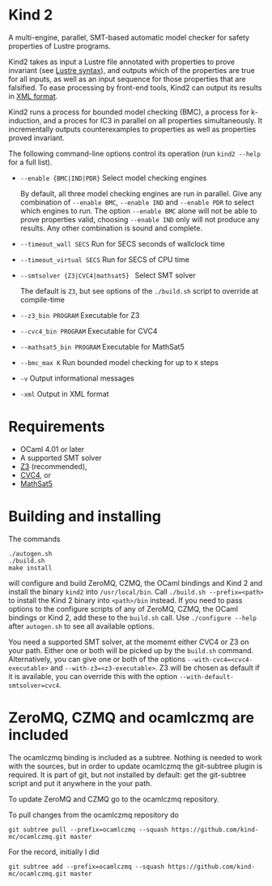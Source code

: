 Kind 2
======

A multi-engine, parallel, SMT-based automatic model checker for safety properties of Lustre programs. 

Kind2 takes as input a Lustre file annotated with properties to prove invariant (see [Lustre syntax](Lustre.md)), and outputs which of the properties are true for all inputs, as well as an input sequence for those properties that are falsified. To ease processing by front-end tools, Kind2 can output its results in [XML format](XML.md).

Kind2 runs a process for bounded model checking (BMC), a process for k-induction, and a proces for IC3 in parallel on all properties simultaneously. It incrementally outputs counterexamples to properties as well as properties proved invariant.

The following command-line options control its operation (run ```kind2 --help``` for a full list).

- ```--enable {BMC|IND|PDR}``` Select model checking engines
 
  By default, all three model checking engines are run in parallel. Give any combination of ```--enable BMC```, ```--enable IND``` and ```--enable PDR``` to select which engines to run. The option ``--enable BMC`` alone will not be able to prove properties valid, choosing ``--enable IND`` only will not produce any results. Any other combination is sound and complete.

- ```--timeout_wall SECS``` Run for SECS seconds of wallclock time

- ```--timeout_virtual SECS``` Run for SECS of CPU time
 
- ```--smtsolver {Z3|CVC4|mathsat5} ``` Select SMT solver

  The default is ```Z3```, but see options of the ```./build.sh``` script to override at compile-time
  
- ```--z3_bin PROGRAM``` Executable for Z3
- ```--cvc4_bin PROGRAM``` Executable for CVC4
- ```--mathsat5_bin PROGRAM``` Executable for MathSat5

- ```--bmc_max K``` Run bounded model checking for up to ```K``` steps

- ```-v``` Output informational messages
- ```-xml``` Output in XML format


Requirements
============

- OCaml 4.01 or later
- A supported SMT solver
 - [Z3](http://z3.codeplex.com) (recommended), 
 - [CVC4](http://cvc4.cs.nyu.edu), or
 - [MathSat5](http://mathsat.fbk.eu/)

Building and installing
=======================

The commands

    ./autogen.sh
    ./build.sh
    make install

will configure and build ZeroMQ, CZMQ, the OCaml bindings and Kind 2 and install the binary `kind2` into `/usr/local/bin`. Call `./build.sh --prefix=<path>` to install the Kind 2 binary into `<path>/bin` instead. If you need to pass options to the configure scripts of any of ZeroMQ, CZMQ, the OCaml bindings or Kind 2, add these to the `build.sh` call. Use `./configure --help` after `autogen.sh` to see all available options.

You need a supported SMT solver, at the momemt either CVC4 or Z3 on your path. Either one or both will be picked up by the `build.sh` command. Alternatively, you can give one or both of the options `--with-cvc4=<cvc4-executable>` and `--with-z3=<z3-executable>`. Z3 will be chosen as default if it is available, you can override this with the option `--with-default-smtsolver=cvc4`.

ZeroMQ, CZMQ and ocamlczmq are included
=======================================

The ocamlczmq binding is included as a subtree. Nothing is needed to work with the sources, but in order to update ocamlczmq the git-subtree plugin is required. It is part of git, but not installed by default: get the git-subtree script and put it anywhere in the your path.

To update ZeroMQ and CZMQ go to the ocamlczmq repository.

To pull changes from the ocamlczmq repository do 

    git subtree pull --prefix=ocamlczmq --squash https://github.com/kind-mc/ocamlczmq.git master

For the record, initially I did 

    git subtree add --prefix=ocamlczmq --squash https://github.com/kind-mc/ocamlczmq.git master

